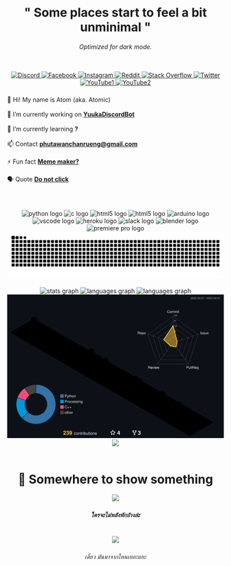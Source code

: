 <h1 align="center">" Some places start to feel a bit unminimal "</h1>
<h6 align="center">Optimized for dark mode.</h6>
<br>
<div align="center">
  <a href="https://discords.com/bio/p/atomic09">
    <img src="https://img.shields.io/badge/Discord-%237289DA.svg?logo=discord&logoColor=white" alt="Discord"  />
  </a>
  <a href="https://facebook.com/phutawan.chanrueng">
    <img src="https://img.shields.io/badge/Facebook-%231877F2.svg?logo=Facebook&logoColor=white" alt="Facebook"  />
  </a>
  <a href="https://instagram.com/phutawan_chanrueng">
    <img src="https://img.shields.io/badge/Instagram-%23E4405F.svg?logo=Instagram&logoColor=white" alt="Instagram"  />
  </a>
  <a href="https://reddit.com/user/ATOMIC_PHUTAWAN">
    <img src="https://img.shields.io/badge/Reddit-%23FF4500.svg?logo=Reddit&logoColor=white" alt="Reddit"  />
  </a>
  <a href="https://stackoverflow.com/users/17368904">
    <img src="https://img.shields.io/badge/-Stackoverflow-FE7A16?logo=stack-overflow&logoColor=white" alt="Stack Overflow"  />
  </a>
  <a href="https://twitter.com/atomic_phutawan">
    <img src="https://img.shields.io/badge/Twitter-%231DA1F2.svg?logo=Twitter&logoColor=white" alt="Twitter"  />
  </a>
  <a href="https://youtube.com/c/dermediaproduction">
    <img src="https://img.shields.io/badge/YouTube-%23FF0000.svg?logo=YouTube&logoColor=white" alt="YouTube1"  />
  </a>
  <a href="https://youtube.com/channel/UCr7JiLK-AVQoXAOEWHpHhlg">
    <img src="https://img.shields.io/badge/YouTube-%23FF0000.svg?logo=YouTube&logoColor=white" alt="YouTube2"  />
  </a>
</div>

###
👋 Hi! My name is Atom (aka. Atomic)<br><br>
🔭 I’m currently working on **[YuukaDiscordBot](https://github.com/ATOMIC09/YuukaDiscordBot)**<br><br>
🌱 I’m currently learning **?**<br><br>
📫 Contact **phutawanchanrueng@gmail.com**<br><br>
⚡ Fun fact **[Meme maker?](https://youtu.be/QqjGi20qmVQ)**<br><br>
🗣️ Quote [**Do not click**](https://ooooooooooooooooooooooo.ooo/ooooοооoοᴏοoοᴏοoοᴏooοᴏoᴏoᴏооoоᴏᴏoоᴏᴏοᴏоοοоᴏᴏοᴏοοοᴏοoοᴏοοoоᴏоοоoоοоοοoоᴏᴏοоοoοοoοοᴏοᴏoᴏοoοᴏοᴏoᴏоοοοοᴏοоοᴏοοоoοоoᴏοοoο)

<h1 align="center"></h1>
<br>
<div align="center">
  <img src="https://cdn.jsdelivr.net/gh/devicons/devicon/icons/python/python-original.svg" height="30" width="42" alt="python logo"  />
  <img src="https://cdn.jsdelivr.net/gh/devicons/devicon/icons/c/c-original.svg" height="30" width="42" alt="c logo"  />
  <img src="https://cdn.jsdelivr.net/gh/devicons/devicon/icons/html5/html5-original.svg" height="30" width="42" alt="html5 logo"  />
  <img src="https://cdn.jsdelivr.net/gh/devicons/devicon/icons/css3/css3-original.svg" height="30" width="42" alt="html5 logo"  />
  <img src="https://cdn.jsdelivr.net/gh/devicons/devicon/icons/arduino/arduino-original.svg" height="30" width="42" alt="arduino logo"  />
  <img src="https://cdn.jsdelivr.net/gh/devicons/devicon/icons/vscode/vscode-original.svg" height="30" width="42" alt="vscode logo"  />
  <img src="https://cdn.jsdelivr.net/gh/devicons/devicon/icons/heroku/heroku-original.svg" height="30" width="42" alt="heroku logo"  />
  <img src="https://cdn.jsdelivr.net/gh/devicons/devicon/icons/slack/slack-original.svg" height="30" width="42" alt="slack logo"  />
  <img src="https://cdn.jsdelivr.net/gh/devicons/devicon/icons/blender/blender-original.svg" height="30" width="42" alt="blender logo"  />
  <img src="https://cdn.jsdelivr.net/gh/devicons/devicon/icons/premierepro/premierepro-original.svg" height="30" width="42" alt="premiere pro logo"  />
  <img src="https://raw.githubusercontent.com/ATOMIC09/ATOMIC09/output/snake.svg" alt="Snake animation" />
</div>
<br>
<div align="center">
  <img src="https://github-readme-stats.vercel.app/api?hide_title=false&hide_rank=false&show_icons=true&include_all_commits=true&count_private=true&disable_animations=false&theme=vision-friendly-dark&locale=en&hide_border=true&username=ATOMIC09" height="150" alt="stats graph"  />
  <img src="https://github-readme-stats.vercel.app/api/top-langs?locale=en&hide_title=false&layout=compact&card_width=320&langs_count=15&theme=vision-friendly-dark&hide_border=true&username=ATOMIC09" height="150" alt="languages graph"  />
  <img src="https://github-readme-streak-stats.herokuapp.com/?user=atomic09&theme=dark&hide_border=true&card_width=320&langs_count=15&theme=vision-friendly-dark&hide_border=true&username=ATOMIC09" height="150" alt="languages graph"  />
  <img src="./profile-3d-contrib/profile-customize.svg"  />
</div>

<div align="center">
  <img src="https://github-profile-trophy.vercel.app/?username=atomic09&theme=onestar&no-frame=true&no-bg=false&margin-w=1" />
</div>

<br>
<h1 align="center">🤔 Somewhere to show something</h1>
<div align="center">
  <a href="https://youtu.be/thybJjixXw0">
    <img height="500" src="https://i3.ytimg.com/vi/thybJjixXw0/maxresdefault.jpg"  />
  </a>
  <h5 align="center">ใครจะไม่หลังหักบ้างล่ะ</h5>
</div>

<br>
<div align="center">
    <img src="https://visitor-badge.laobi.icu/badge?page_id=ATOMIC09.ATOMIC09&left_color=crimson&right_color=tomato"  />
    <h6 align="center">เดี๋ยว มันมาจากไหนเยอะแยะ</h6>
</div>
